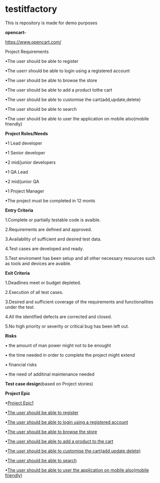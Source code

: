 # testitfactory
 This is repository is made for demo purposes
 
**opencart-**

https://www.opencart.com/

Project Requirements

•The user should be able to register

•The userr should be able to login using a registered account

•The user should be able to browse the store

•The user should be able to add a product tothe cart

•The user should be able to customise the cart(add,update,delete)

•The user should be able to search

•The user should be able to user the application on mobile also(mobile friendly)

**Project Roles/Needs**

•1 Lead developer

•1 Senior developer

•2 mid/junior developers

•1 QA Lead

•2 mid/junior QA

•1 Project Manager

•The project must be completed in 12 monts

**Entry Criteria**

1.Complete or partially testable code is avaible.

2.Requirements are defined and approved.

3.Availability of sufficient and desired test data.

4.Test cases are developed and ready.

5.Test enviroment has been setup and all other necessary resources such as tools and devices are avaible.

**Exit Criteria**

1.Deadlines meet or budget depleted.

2.Execution of all test cases.

3.Desired and sufficient coverage of the requirements and functionalities under the test.

4.All the identified defects are corrected and closed.

5.No high priority or severity or critical bug has been left out.

**Risks**

• the amount of man power might not to be enought

• the time needed in order to complete the project might extend

• financial risks

• the need of additinal maintenance needed

**Test case design**(based on Project stories)

**Project Epic**

•[Project Epic1](https://github.com/aniela-m-itf/testitfactory/blob/main/Screenshot%202022-09-18%20153228.png)

•[The user should be able to register]()

•[The user should be able to login using a registered account]()

•[The user should be able to browse the store]()

•[The user should be able to add a product to the cart]()

•[The user should be able to customise the cart(add,update,delete)]()

•[The user should be able to search]()

•[The user should be able to user the application on mobile also(mobile friendly)]()





